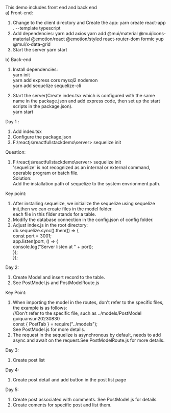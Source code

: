 This demo includes front end and back end</br>
a) Front-end:</br>

1.  Change to the client directory and Create the app:
    yarn create react-app . --template typescript
2.  Add dependencies:
    yarn add axios
    yarn add @mui/material @mui/icons-material @emotion/react @emotion/styled react-router-dom formic yup @mui/x-data-grid
3.  Start the server
    yarn start

b) Back-end </br>

1. Install dependencies: </br>
   yarn init </br>
   yarn add express cors mysql2 nodemon </br>
   yarn add sequelize sequelize-cli </br>

2. Start the server(Create index.tsx which is configured with the same name in the package.json and add express code, then set up the start scripts in the package.json). </br>
   yarn start </br>

Day 1 : </br>

1. Add index.tsx </br>
2. Configure the package.json </br>
3. F:\reactjs\reactfullstackdemo\server> sequelize init </br>

Question: </br>

1. F:\reactjs\reactfullstackdemo\server> sequelize init </br>
   'sequelize' is not recognized as an internal or external command, operable program or batch file. </br>
   Solution: </br>
   Add the installation path of sequelize to the system envrionment path.</br>

Key point:</br>

1. After installing sequelize, we initiailze the sequelize using sequelize init,then we can create files in the model folder. </br>
   each file in this filder stands for a table. </br>
2. Modify the database connection in the config.json of config folder.</br>
3. Adjust index.js in the root directory:</br>
   db.sequelize.sync().then(() => {</br>
   const port = 3001;</br>
   app.listen(port, () => {</br>
   console.log("Server listen at " + port);</br>
   });</br>
   });</br>

Day 2:</br>

1. Create Model and insert record to the table.</br>
2. See PostModel.js and PostModelRoute.js</br>

Key Point:</br>

1. When importing the model in the routes, don't refer to the specific files, the example is as follows:</br>
   //Don't refer to the specific file, such as ../models/PostModel guiquansun20230830</br>
   const { PostTab } = require("../models");</br>
   See PostModel.js for more details.</br>
2. The request in the sequelize is asynchronous by default, needs to add async and await on the request.See PostModelRoute.js for more details.</br>

Day 3:</br>

1. Create post list</br>

Day 4:</br>

1. Create post detail and add button in the post list page</br>

Day 5:</br>

1. Create post associated with comments. See PostModel.js for details.</br>
2. Create coments for specific post and list them.

